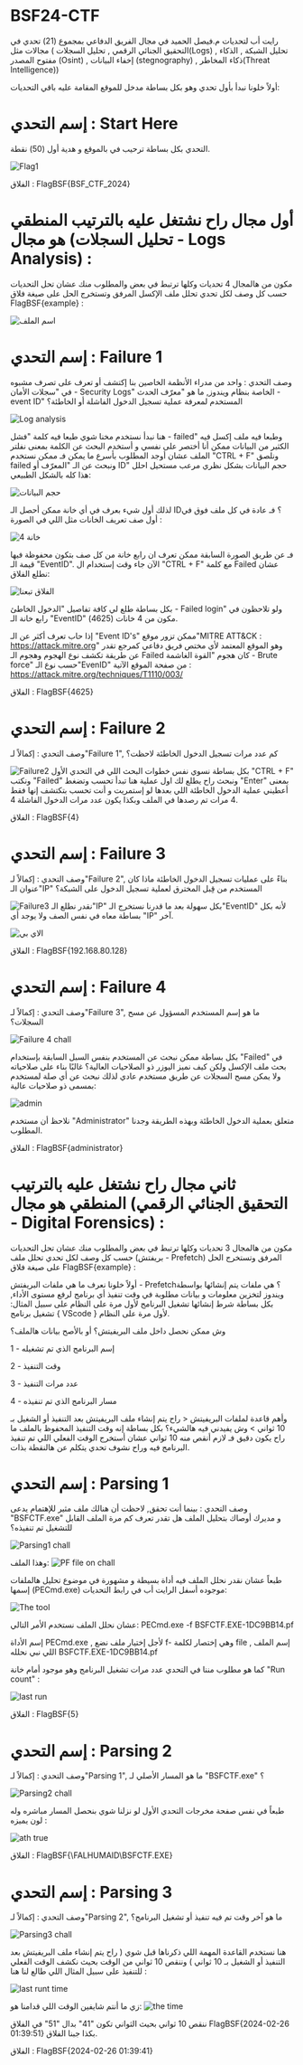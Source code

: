 # BSF24-CTF
رايت أب لتحديات م.فيصل الحميد في مجال الفريق الدفاعي بمجموع (21) تحدي في مجالات مثل ( التحقيق الجنائي الرقمي , تحليل السجلات(Logs) , تحليل الشبكة  , الذكاء مفتوح المصدر (Osint) , إخفاء البيانات (stegnography) , ذكاء المخاطر(Threat Intelligence))

أولاً خلونا نبدأ بأول تحدي وهو بكل بساطة مدخل للموقع المقامة عليه باقي التحديات:
# إسم التحدي : Start Here
التحدي بكل بساطة ترحيب في بالموقع و هدية أول (50) نقطة.

![Flag1](https://github.com/0x1o1/BSF24-CTF/assets/112539392/61c5594b-1b51-4196-924f-873640b2b257)

الفلاق : FlagBSF{BSF_CTF_2024}

# أول مجال راح نشتغل عليه بالترتيب المنطقي هو مجال (تحليل السجلات - Logs Analysis) :
مكون من هالمجال 4 تحديات وكلها ترتبط في بعض والمطلوب منك عشان تحل التحديات حسب كل وصف لكل تحدي تحلل ملف الإكسل المرفق وتستخرج الحل على صيغة فلاق FlagBSF{example} :

![اسم الملف](https://github.com/0x1o1/BSF24-CTF/assets/112539392/53161d0a-8bf6-49e5-a6fa-6f943c37f13b)

# إسم التحدي : Failure 1
وصف التحدي : واحد من مدراء الأنظمة الخاصين بنا إكتشف أو تعرف على تصرف مشبوه في "سجلات الأمان - Security Logs" الخاصة بنظام ويندوز, ما هو "معرّف الحدث - event ID" المستخدم لمعرفة عملية تسجيل الدخول الفاشلة أو الخاطئة؟

![Log analysis](https://github.com/0x1o1/BSF24-CTF/assets/112539392/1a480cf8-713a-4703-9d45-def8ed2f3375)

هنا نبدأ نستخدم مخنا شوي طبعا فيه كلمة "فشل - failed" وطبعا فيه ملف إكسل فيه الكثير من البيانات ممكن أنا أختصر على نفسي و أستخدم البحث عن الكلمة بمعنى نفلتر الملف عشان أوجد المطلوب بأسرع ما يمكن فـ ممكن نستخدم "CTRL + F" ونلصق failed ونبحث عن الـ "المعرّف أو ID"
حجم البيانات بشكل نظري مرعب مستحيل احلل هذا كله بالشكل الطبيعي:

![حجم البيانات](https://github.com/0x1o1/BSF24-CTF/assets/112539392/87c2a8b7-9a01-4741-939b-e9b43c98b207)

لذلك أول شيء بعرف في أي خانة ممكن أحصل الـ ID؟ فـ عادة في كل ملف فوق في أول صف تعريف الخانات مثل اللي في الصورة :

![خانة 4](https://github.com/0x1o1/BSF24-CTF/assets/112539392/2c87f3bb-4675-45be-9723-22c26f69a337)

فـ عن طريق الصورة السابقة ممكن تعرف ان رابع خانة من كل صف بتكون محفوظة فيها قيمة الـ "EventID".
الآن جاء وقت إستخدام ال "CTRL + F" مع كلمة Failed عشان نطلع الفلاق:

![الفلاق تبعنا](https://github.com/0x1o1/BSF24-CTF/assets/112539392/910b42fa-de5b-42a6-83cd-a4cb0e85aea5)

بكل بساطة طلع لي كافة تفاصيل "الدخول الخاطئ - Failed login" ولو تلاحظون في رابع خانة الـ "EventID" مكون من 4 خانات (4625).

إذا حاب تعرف أكثر عن الـ "Event ID's" ممكن تزور موقع"MITRE ATT&CK : https://attack.mitre.org" وهو الموقع المعتمد لأي مختص فريق دفاعي كمرجع تقدر عن طريقة تكشف نوع الهجوم وهجوم الـ Failed كان هجوم "القوة الغاشمة - Brute force" حسب نوع الـ"EvenID" من صفحة الموقع الآتية : https://attack.mitre.org/techniques/T1110/003/

الفلاق : FlagBSF{4625}

# إسم التحدي : Failure 2
وصف التحدي : إكمالاً لـ"Failure 1", كم عدد مرات تسجيل الدخول الخاطئة لاحظت؟

![Failure2](https://github.com/0x1o1/BSF24-CTF/assets/112539392/7a611d86-fbb7-4727-979e-e745ac82fec6)
بكل بساطة نسوي نفس خطوات البحث اللي في التحدي الأول "CTRL + F" ونكتب "Failed" ونبحث راح يطلع لك اول عملية هنا تبدأ تحسب وتضغط "Enter" بمعنى أعطيني عملية الدخول الخاطئة اللي بعدها لو إستمريت و أنت تحسب بتكتشف إنها فقط 4 مرات تم رصدها في الملف وبكذا يكون عدد مرات الدخول الفاشلة 4.

الفلاق : FlagBSF{4}

# إسم التحدي : Failure 3
وصف التحدي : إكمالاً لـ"Failure 2", بناءً على عمليات تسجيل الدخول الخاطئة ماذا كان عنوان الـ"IP" المستخدم من قِبل المخترق لعملية تسجيل الدخول على الشبكة؟

![Failure3](https://github.com/0x1o1/BSF24-CTF/assets/112539392/3c7eee0d-360f-4c99-acd6-1bae520cc1ff)
نقدر نطلع الـ"IP" بكل سهولة بعد ما قدرنا نستخرج الـ"EventID" لأنه بكل بساطة معاه في نفس الصف ولا يوجد أي "IP" آخر.

![الاي بي](https://github.com/0x1o1/BSF24-CTF/assets/112539392/84ff68f6-16d7-4cf6-906c-d36096c61fb0)

الفلاق : FlagBSF{192.168.80.128}

# إسم التحدي : Failure 4
وصف التحدي : إكمالاً لـ"Failure 3", ما هو إسم المستخدم المسؤول عن مسح السجلات؟

![Failure 4 chall](https://github.com/0x1o1/BSF24-CTF/assets/112539392/7d178106-5a5c-4da2-a856-3dd7aa0fdfe8)

بكل بساطة ممكن نبحث عن المستخدم بنفس السبل السابقة بإستخدام "Failed" في بحث ملف الإكسل ولكن كيف نميز اليوزر ذو الصلاحيات العالية؟ غالبًا بناء على صلاحياته ولا يمكن مسح السجلات عن طريق مستخدم عادي لذلك نبحث عن أي صلة لمستخدم بمسمى ذو صلاحيات عالية:

![admin](https://github.com/0x1o1/BSF24-CTF/assets/112539392/492eec5e-cb55-417d-a857-db6940ff741c)

نلاحظ أن مستخدم "Administrator" متعلق بعملية الدخول الخاطئة وبهذه الطريقة وجدنا المطلوب.

الفلاق : FlagBSF{administrator}

# ثاني مجال راح نشتغل عليه بالترتيب المنطقي هو مجال (التحقيق الجنائي الرقمي - Digital Forensics) :
مكون من هالمجال 3 تحديات وكلها ترتبط في بعض والمطلوب منك عشان تحل التحديات حسب كل وصف لكل تحدي تحلل ملف (بريفتش - Prefetch) المرفق وتستخرج الحل على صيغة فلاق FlagBSF{example} :

أولاً خلونا نعرف ما هي ملفات البريفتش - Prefetch؟
هي ملفات يتم إنشائها بواسطة ويندوز لتخزين معلومات و بيانات مطلوبة في وقت تنفيذ أي برنامج لرفع مستوى الأداء, بكل بساطة شرط إنشائها تشغيل البرنامج لأول مرة على النظام على سبيل المثال: تشغيل برنامج { VScode } لأول مرة على النظام.

وش ممكن نحصل داخل ملف البريفيتش؟ أو بالأصح بيانات هالملف؟

1 - إسم البرنامج الذي تم تشغيله

2 - وقت التنفيذ

3 - عدد مرات التنفيذ

4 - مسار البرنامج الذي تم تنفيذه

وأهم قاعدة لملفات البريفيتش < راح يتم إنشاء ملف البريفيتش بعد التنفيذ أو الشغيل بـ 10 ثواني > وش يفيدني فيه هالشيء؟ بكل بساطة إنه وقت التنفيذ المحفوظ بالملف ما راح يكون دقيق فـ لازم أنقص منه 10 ثواني عشان أستخرج الوقت الفعلي اللي تم تنفيذ البرنامج فيه وراح نشوف تحدي يتكلم عن هالنقطة بذات.

# إسم التحدي : Parsing 1
وصف التحدي : بينما أنت تحقق, لاحظت أن هنالك ملف مثير للإهتمام يدعى "BSFCTF.exe" و مديرك أوصاك بتحليل الملف هل تقدر تعرف كم مرة الملف القابل للتشغيل تم تنفيذه؟

![Parsing1 chall](https://github.com/0x1o1/BSF24-CTF/assets/112539392/eba2d0b0-0ff8-48d9-a067-b54cdb6805c7)

وهذا الملف:
![PF file on chall](https://github.com/0x1o1/BSF24-CTF/assets/112539392/566b4f4f-47ec-4252-abdb-e4e11e1f725f)

طبعاً عشان نقدر نحلل الملف فيه أداة بسيطة و مشهورة في موضوع تحليل هالملفات إسمها (PECmd.exe) موجوده أسفل الرايت أب في رابط التحديات:

![The tool](https://github.com/0x1o1/BSF24-CTF/assets/112539392/c8edb1e2-63fa-4b02-81cf-d86a11c599d4)

عشان نحلل الملف نستخدم الأمر التالي:  PECmd.exe -f BSFCTF.EXE-1DC9BB14.pf

إسم الأداة PECmd.exe , لأجل إختيار ملف نضع f- وهي إختصار لكلمة file , إسم الملف اللي نبي نحلله BSFCTF.EXE-1DC9BB14.pf

كما هو مطلوب مننا في التحدي عدد مرات تشغيل البرنامج وهو موجود أمام خانة "Run count" :

![last run](https://github.com/0x1o1/BSF24-CTF/assets/112539392/7474cc6b-77bb-4f03-9baa-7ecf058b0597)

الفلاق : FlagBSF{5}

# إسم التحدي : Parsing 2
وصف التحدي : إكمالاً لـ"Parsing 1", ما هو المسار الأصلي لـ "BSFCTF.exe" ؟


![Parsing2 chall](https://github.com/0x1o1/BSF24-CTF/assets/112539392/99cab4e9-1604-465e-ae7a-ca81b094bdc2)

طبعاً في نفس صفحة مخرجات التحدي الأول لو نزلنا شوي بنحصل المسار مباشره وله لون يميزه :

![ath true](https://github.com/0x1o1/BSF24-CTF/assets/112539392/8fbb8d0e-2b88-4c27-b184-356859e4376d)

الفلاق : FlagBSF{\FALHUMAID\BSFCTF.EXE}

# إسم التحدي : Parsing 3
وصف التحدي : إكمالاً لـ"Parsing 2", ما هو آخر وقت تم فيه تنفيذ أو تشغيل البرنامج؟

![Parsing3 chall](https://github.com/0x1o1/BSF24-CTF/assets/112539392/6597c5c0-61b0-40a0-a591-5994e172b180)

هنا نستخدم القاعدة المهمة اللي ذكرناها قبل شوي ( راح يتم إنشاء ملف البريفيتش بعد التنفيذ أو الشغيل بـ 10 ثواني ) وننقص 10 ثواني من الوقت بحيث نكشف الوقت الفعلي للتنفيذ على سبيل المثال اللي طالع لنا هنا :

![last runt time](https://github.com/0x1o1/BSF24-CTF/assets/112539392/76919d76-5778-4989-8377-f51c51444a82)

زي ما أنتم شايفين الوقت اللي قدامنا هو:
![the time](https://github.com/0x1o1/BSF24-CTF/assets/112539392/5109b7db-e8e6-45ce-b2df-6c57eca25b99)

ننقص 10 ثواني بحيث الثواني تكون "41" بدال "51" في الفلاق FlagBSF{2024-02-26 01:39:51} بكذا جبنا الفلاق.

الفلاق : FlagBSF{2024-02-26 01:39:41}
